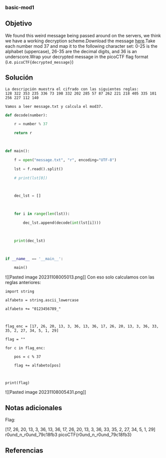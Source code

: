 ### basic-mod1
## Objetivo
We found this weird message being passed around on the servers, we think we have a working decryption scheme.Download the message [here](https://artifacts.picoctf.net/c/127/message.txt).Take each number mod 37 and map it to the following character set: 0-25 is the alphabet (uppercase), 26-35 are the decimal digits, and 36 is an underscore.Wrap your decrypted message in the picoCTF flag format (i.e. `picoCTF{decrypted_message}`)
## Solución 
```shell
La descripción muestra el cifrado con las siguientes reglas:
128 322 353 235 336 73 198 332 202 285 57 87 262 221 218 405 335 101 256 227 112 140 

Vamos a leer message.txt y calcula el mod37.
```
```python
def decode(number):

    r = number % 37

    return r

  

def main():

    f = open("message.txt", "r", encoding="UTF-8")

    lst = f.read().split()

    # print(lst[0])

  

    dec_lst = []

  

    for i in range(len(lst)):

        dec_lst.append(decode(int(lst[i])))

  

    print(dec_lst)

  

if __name__ == '__main__':

    main()
```
![[Pasted image 20231108005013.png]]
Con eso solo calculamos con las reglas anteriores:
```ýthon
import string

alfabeto = string.ascii_lowercase

alfabeto += "0123456789_"

  

flag_enc = [17, 26, 20, 13, 3, 36, 13, 36, 17, 26, 20, 13, 3, 36, 33, 35, 2, 27, 34, 5, 1, 29]

flag = ""

for c in flag_enc:

    pos = c % 37

    flag += alfabeto[pos]

  

print(flag)
```
![[Pasted image 20231108005431.png]]
## Notas adicionales
Flag: 

[17, 26, 20, 13, 3, 36, 13, 36, 17, 26, 20, 13, 3, 36, 33, 35, 2, 27, 34, 5, 1, 29]
r0und_n_r0und_79c18fb3
picoCTF{r0und_n_r0und_79c18fb3}
## Referencias